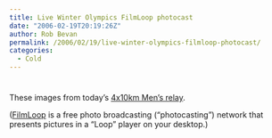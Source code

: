 ```yaml
---
title: Live Winter Olympics FilmLoop photocast
date: "2006-02-19T20:19:26Z"
author: Rob Bevan
permalink: /2006/02/19/live-winter-olympics-filmloop-photocast/
categories:
  - Cold
---
```

[<img style="float: none; padding-bottom: 10px;"  src="/images/posts/torino-filmloop.png" alt="" />][1]

These images from today&#8217;s [4x10km Men&#8217;s relay][2].

([FilmLoop][3] is a free photo broadcasting (&#8220;photocasting&#8221;) network that presents pictures in a &#8220;Loop&#8221; player on your desktop.)

 [1]: http://invite.filmloop.com/x?E18CiSXWtAUmnZvg2Y8DPVzTSuKlxixI
 [2]: http://www.torino2006.org/ENG/IDF/CC/C73C_CCM410101.html
 [3]: http://filmloop.com/whatis.html
